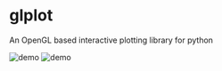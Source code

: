 # glplot
An OpenGL based interactive plotting library for python

![demo](https://user-images.githubusercontent.com/20266616/154716239-1325bd27-8ecb-45e7-95ea-0b3062210e1b.png)
![demo](https://user-images.githubusercontent.com/20266616/154863721-b26e6fbb-95bf-4869-940c-2e31396a81e2.gif)
